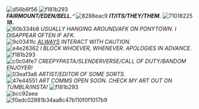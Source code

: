 ![d56b6f56](https://github.com/user-attachments/assets/7607381f-39b7-4cfb-a37b-22ed3f811dc4)
![f181b293](https://github.com/user-attachments/assets/26f2c1c9-50a1-4e86-a614-f244df547a93)  
***FAIRMOUNT/EDEN/BELL.ᐟ*** ![8288eac9](https://github.com/user-attachments/assets/446156a5-5c2c-4d6d-8a72-877e89cade3f) ***IT/ITS/THEY/THEM.*** ![71018225](https://github.com/user-attachments/assets/28de7edf-5bc6-45a4-9c91-61a9629471ad) ***18.***  
![60b334b8](https://github.com/user-attachments/assets/89a3cf9b-9c49-4ffb-81b0-9c0bae89be9f) *USUALLY HANGING AROUND/AFK ON PONYTOWN. I DISAPPEAR OFTEN IF AFK.*  
![9c0341fc](https://github.com/user-attachments/assets/7e383de9-3754-47c9-ac79-cd2883a4eaf8) *<ins>ALWAYS</ins> INTERACT WITH CAUTION.*  
![e4e26362](https://github.com/user-attachments/assets/d4a2a5a9-c06e-4851-b9a6-e47abc8d701a) *I BLOCK WHOEVER, WHENEVER. APOLOGIES IN ADVANCE.*  
![f181b293](https://github.com/user-attachments/assets/0afbae21-31ca-4105-9c86-9553f82fb10e)  
![c0c04fe7](https://github.com/user-attachments/assets/34cb9cbf-0cac-486f-9faf-d99a49995cb4) *CREEPYPASTA/SLENDERVERSE/CALL OF DUTY/BANDOM ENJOYER!*  
![03eaf3a8](https://github.com/user-attachments/assets/d789b558-f173-4db5-b892-770440c01b15) *ARTIST/EDITOR OF SOME SORTS.*  
![47e44551](https://github.com/user-attachments/assets/6f7ac452-6d4e-4ff8-b4e9-bf2699adbb27) *ART COMMS OPEN SOON. CHECK MY ART OUT ON TUMBLR/INSTA!*
![f181b293](https://github.com/user-attachments/assets/fd1b76ec-49ef-4298-a131-5f065ffeda4f)  
![bcc92aea](https://github.com/user-attachments/assets/3f997b4f-5a89-40c7-a5da-ead3c53d3265)  
![f0adc02881b34aa8c47b110f0f1017b9](https://github.com/user-attachments/assets/7b45f5f8-47e2-4847-b71b-f54f572ba055)
